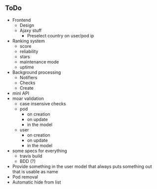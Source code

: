 ## ToDo

- Frontend
  - Design
  - Ajaxy stuff
    - Preselect country on user/pod ip
- Ranking system
  - score
  - reliability
  - stars
  - maintenance mode
  - uptime
- Background processing
  - Notifiers
  - Checks
  - Create
- mini API
- moar validation
  - case insensive checks
  - pod
    - on creation
    - on update
    - in the model
  - user
    - on creation
    - on update
    - in the model
- some specs for everything
  - travis build
  - BDD (?)
- Provide something in the user model that always puts something out that is usable as name
- Pod removal
- Automatic hide from list
